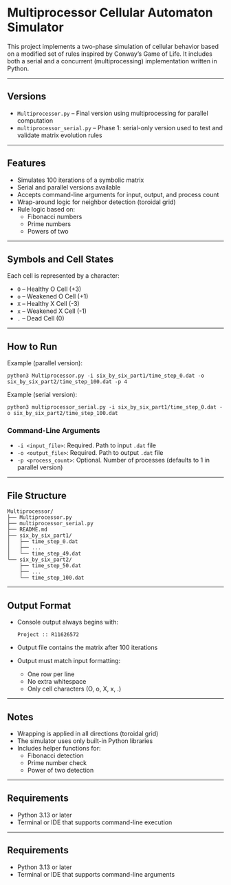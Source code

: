 # Multiprocessor Cellular Automaton Simulator

This project implements a two-phase simulation of cellular behavior based on a modified set of rules inspired by Conway’s Game of Life. It includes both a serial and a concurrent (multiprocessing) implementation written in Python.

---

## Versions

- `Multiprocessor.py` – Final version using multiprocessing for parallel computation
- `multiprocessor_serial.py` – Phase 1: serial-only version used to test and validate matrix evolution rules

---

## Features

- Simulates 100 iterations of a symbolic matrix
- Serial and parallel versions available
- Accepts command-line arguments for input, output, and process count
- Wrap-around logic for neighbor detection (toroidal grid)
- Rule logic based on:
  - Fibonacci numbers
  - Prime numbers
  - Powers of two

---

## Symbols and Cell States

Each cell is represented by a character:

- `O` – Healthy O Cell (+3)  
- `o` – Weakened O Cell (+1)  
- `X` – Healthy X Cell (-3)  
- `x` – Weakened X Cell (-1)  
- `.` – Dead Cell (0)

---

## How to Run

Example (parallel version):

```
python3 Multiprocessor.py -i six_by_six_part1/time_step_0.dat -o six_by_six_part2/time_step_100.dat -p 4
```

Example (serial version):

```
python3 multiprocessor_serial.py -i six_by_six_part1/time_step_0.dat -o six_by_six_part2/time_step_100.dat
```

### Command-Line Arguments

- `-i <input_file>`: Required. Path to input `.dat` file  
- `-o <output_file>`: Required. Path to output `.dat` file  
- `-p <process_count>`: Optional. Number of processes (defaults to 1 in parallel version)

---

## File Structure

```
Multiprocessor/
├── Multiprocessor.py
├── multiprocessor_serial.py
├── README.md
├── six_by_six_part1/
│   ├── time_step_0.dat
│   ├── ...
│   └── time_step_49.dat
└── six_by_six_part2/
    ├── time_step_50.dat
    ├── ...
    └── time_step_100.dat
```

---

## Output Format

- Console output always begins with:

  ```
  Project :: R11626572
  ```

- Output file contains the matrix after 100 iterations  
- Output must match input formatting:
  - One row per line
  - No extra whitespace
  - Only cell characters (O, o, X, x, .)

---

## Notes

- Wrapping is applied in all directions (toroidal grid)
- The simulator uses only built-in Python libraries
- Includes helper functions for:
  - Fibonacci detection
  - Prime number check
  - Power of two detection

---

## Requirements

- Python 3.13 or later  
- Terminal or IDE that supports command-line execution

---

## Requirements

- Python 3.13 or later
- Terminal or IDE that supports command-line arguments

